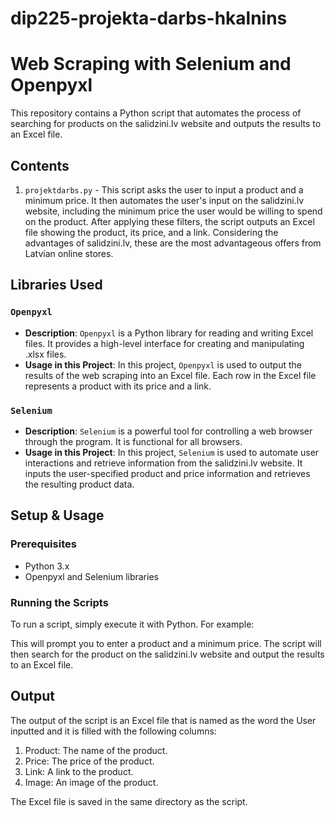 # dip225-projekta-darbs-hkalnins
# Web Scraping with Selenium and Openpyxl

This repository contains a Python script that automates the process of searching for products on the salidzini.lv website and outputs the results to an Excel file.

## Contents

1. `projektdarbs.py` - This script asks the user to input a product and a minimum price. It then automates the user's input on the salidzini.lv website, including the minimum price the user would be willing to spend on the product. After applying these filters, the script outputs an Excel file showing the product, its price, and a link. Considering the advantages of salidzini.lv, these are the most advantageous offers from Latvian online stores.

## Libraries Used

### `Openpyxl`

- **Description**: `Openpyxl` is a Python library for reading and writing Excel files. It provides a high-level interface for creating and manipulating .xlsx files.
- **Usage in this Project**: In this project, `Openpyxl` is used to output the results of the web scraping into an Excel file. Each row in the Excel file represents a product with its price and a link.

### `Selenium`

- **Description**: `Selenium` is a powerful tool for controlling a web browser through the program. It is functional for all browsers.
- **Usage in this Project**: In this project, `Selenium` is used to automate user interactions and retrieve information from the salidzini.lv website. It inputs the user-specified product and price information and retrieves the resulting product data.

## Setup & Usage

### Prerequisites

- Python 3.x
- Openpyxl and Selenium libraries

### Running the Scripts

To run a script, simply execute it with Python. For example:

This will prompt you to enter a product and a minimum price. The script will then search for the product on the salidzini.lv website and output the results to an Excel file.

## Output

The output of the script is an Excel file that is named as the word the User inputted and it is filled with the following columns:

1. Product: The name of the product.
2. Price: The price of the product.
3. Link: A link to the product.
4. Image: An image of the product.

The Excel file is saved in the same directory as the script.
